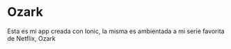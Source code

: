 # Ozark
Esta es mi app creada con Ionic, la misma es ambientada a mi serie favorita de Netflix, Ozark
